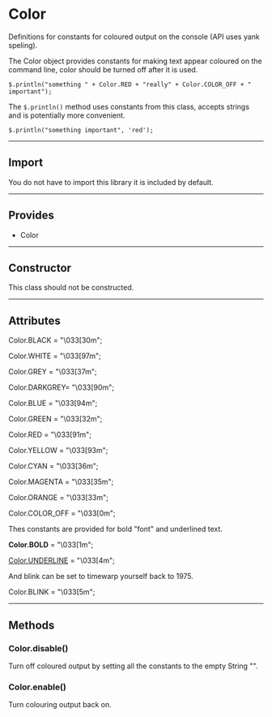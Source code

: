 # Color

Definitions for constants for coloured output on the console (API uses yank speling).

The Color object provides constants for making text appear coloured on the command line, color should be turned off after it is used.

    $.println("something " + Color.RED + "really" + Color.COLOR_OFF + " important");

The `$.println()` method uses constants from this class, accepts strings and is potentially more convenient.

    $.println("something important", 'red');
    
----------------------------

## Import

You do not have to import this library it is included by default.

---------------------------

## Provides

* Color

---------------------------

## Constructor

This class should not be constructed.

---------------------------

## Attributes

Color.BLACK   = "\033[30m";

Color.WHITE   = "\033[97m";

Color.GREY    = "\033[37m";

Color.DARKGREY= "\033[90m";

Color.BLUE    = "\033[94m";

Color.GREEN   = "\033[32m";

Color.RED     = "\033[91m";

Color.YELLOW  = "\033[93m";

Color.CYAN    = "\033[36m";

Color.MAGENTA = "\033[35m";

Color.ORANGE  = "\033[33m";

Color.COLOR_OFF = "\033[0m";

Thes constants are provided for bold "font" and underlined text.

<b>Color.BOLD</b>      = "\033[1m";

<u>Color.UNDERLINE</u> = "\033[4m";

And blink can be set to timewarp yourself back to 1975.

<blink>Color.BLINK</blink>     = "\033[5m";


---------------------------

## Methods

### Color.disable()  

Turn off coloured output by setting all the constants to the empty String "".

### Color.enable()

Turn colouring output back on.